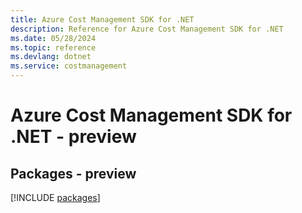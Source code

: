 ```yaml
---
title: Azure Cost Management SDK for .NET
description: Reference for Azure Cost Management SDK for .NET
ms.date: 05/28/2024
ms.topic: reference
ms.devlang: dotnet
ms.service: costmanagement
---
```

# Azure Cost Management SDK for .NET - preview
## Packages - preview
[!INCLUDE [packages](cost-management-index.md)]